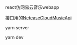 react仿网易云音乐webapp

接口用的[NeteaseCloudMusicApi](https://github.com/Binaryify/NeteaseCloudMusicApi)

yarn server

yarn dev
